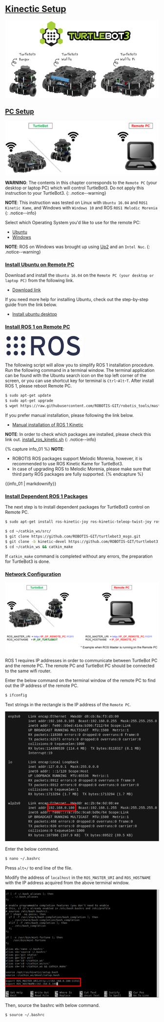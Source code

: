 # [Kinectic Setup](#kinetic-setup)

![](/assets/images/platform/turtlebot3/overview/turtlebot3_with_logo.png)

## [PC Setup](#pc-setup)

![](/assets/images/platform/turtlebot3/software/remote_pc_and_turtlebot.png)

**WARNING**: The contents in this chapter corresponds to the `Remote PC` (your desktop or laptop PC) which will control TurtleBot3. Do not apply this instruction to your TurtleBot3.
{: .notice--warning}

**NOTE**: This instruction was tested on Linux with `Ubuntu 16.04` and `ROS1 Kinetic Kame`, and Windows with `Windows 10` and ROS `ROS1 Melodic Morenia`
{: .notice--info}

Select which Operating System you'd like to use for the remote PC:

- [Ubuntu](#install-ubuntu-on-remote)
- [Windows](#windows-setup-remote-pc)

**NOTE**: ROS on Windows was brought up using [Up2](https://up-board.org/upsquared/specifications/) and an `Intel Nuc`.
{: .notice--warning}

### [Install Ubuntu on Remote PC](#install-ubuntu-on-remote-pc)

Download and install the `Ubuntu 16.04` on the `Remote PC (your desktop or laptop PC)` from the following link.

- [Download link][ubuntu_download_link]

If you need more help for installing Ubuntu, check out the step-by-step guide from the link below.

- [Install ubuntu desktop](https://www.ubuntu.com/download/desktop/install-ubuntu-desktop)

### [Install ROS 1 on Remote PC](#install-ros-1-on-remote-pc)

![](/assets/images/platform/turtlebot3/logo_ros.png)

The following script will allow you to simplify ROS 1 installation procedure. Run the following command in a terminal window. The terminal application can be found with the Ubuntu search icon on the top left corner of the screen, or you can use shortcut key for terminal is `Ctrl`-`Alt`-`T`. After install ROS 1, please reboot Remote PC.

```bash
$ sudo apt-get update
$ sudo apt-get upgrade
$ wget https://raw.githubusercontent.com/ROBOTIS-GIT/robotis_tools/master/install_ros_kinetic.sh && chmod 755 ./install_ros_kinetic.sh && bash ./install_ros_kinetic.sh
```

If you prefer manual installation, please following the link below.

- [Manual installation of ROS 1 Kinetic](http://wiki.ros.org/kinetic/Installation/Ubuntu)

**NOTE**: In order to check which packages are installed, please check this link out. [install_ros_kinetic.sh](https://raw.githubusercontent.com/ROBOTIS-GIT/robotis_tools/master/install_ros_kinetic.sh)
{: .notice--info}

{% capture info_01 %}
**NOTE**:

- ROBOTIS ROS packages support Melodic Morenia, however, it is recommended to use ROS Kinetic Kame for TurtleBot3.
- In case of upgrading ROS to Melodic Morenia, please make sure that third party ROS packages are fully supported.
{% endcapture %}
<div class ="notice--info">{{info_01 | markdownify}}</div>

### [Install Dependent ROS 1 Packages](#install-dependent-ros-1-packages)

The next step is to install dependent packages for TurtleBot3 control on Remote PC.

```bash
$ sudo apt-get install ros-kinetic-joy ros-kinetic-teleop-twist-joy ros-kinetic-teleop-twist-keyboard ros-kinetic-laser-proc ros-kinetic-rgbd-launch ros-kinetic-depthimage-to-laserscan ros-kinetic-rosserial-arduino ros-kinetic-rosserial-python ros-kinetic-rosserial-server ros-kinetic-rosserial-client ros-kinetic-rosserial-msgs ros-kinetic-amcl ros-kinetic-map-server ros-kinetic-move-base ros-kinetic-urdf ros-kinetic-xacro ros-kinetic-compressed-image-transport ros-kinetic-rqt-image-view ros-kinetic-gmapping ros-kinetic-navigation ros-kinetic-interactive-markers
```

```bash
$ cd ~/catkin_ws/src/
$ git clone https://github.com/ROBOTIS-GIT/turtlebot3_msgs.git
$ git clone -b kinetic-devel https://github.com/ROBOTIS-GIT/turtlebot3.git
$ cd ~/catkin_ws && catkin_make
```

If `catkin_make` command is completed without any errors, the preparation for TurtleBot3 is done.

### [Network Configuration](#network-configuration)

![](/assets/images/platform/turtlebot3/software/network_configuration.png)

ROS 1 requires IP addresses in order to communicate between TurtleBot PC and the remote PC. The remote PC and TurtleBot PC should be connected to the same wifi router.

Enter the below command on the terminal window of the remote PC to find out the IP address of the remote PC.

```bash
$ ifconfig
```

Text strings in the rectangle is the IP address of the `Remote PC`.

![](/assets/images/platform/turtlebot3/software/network_configuration2.png)

Enter the below command.

```bash
$ nano ~/.bashrc
```

Press `alt+/` to end line of the file.

Modify the address of `localhost` in the `ROS_MASTER_URI` and `ROS_HOSTNAME` with the IP address acquired from the above terminal window.

![](/assets/images/platform/turtlebot3/software/network_configuration3.png)

Then, source the bashrc with below command.

```bash
$ source ~/.bashrc
```

[ubuntu_download_link]: https://www.ubuntu.com/download/alternative-downloads

